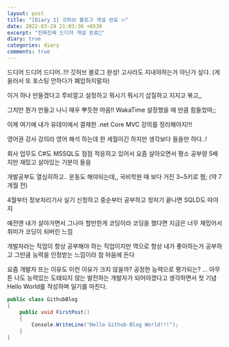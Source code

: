 ```yaml
---
layout: post
title: "[Diary 1] 깃허브 블로그 개설 완료 🔥"
date: 2022-03-29 21:03:36 +0530
excerpt: "진짜진짜 드디어 개설 완료🌟"
diary: true
categories: diary
comments: true
---
```

드디어 드디어 드디어..!!! 깃허브 블로그 완성! 고사라도 지내야하는거 아닌가 싶다. (게을러서 또 포스팅 안하다가 폐업하지말자)

이거 하나 만들겠다고 루비깔고 설정하고 뭐시기 뭐시기 삽질하고 지지고 볶고,, 

그치만 뭔가 만들고 나니 매우 뿌듯한 마음!! WakaTime 설정했을 때 만큼 힘들었따;;

이제 여기에 내가 유데미에서 결제한 .net Core MVC 강의를 정리해야지!!! 

영어권 강사 강의라 영어 해석 하는데 한 세월이긴 하지만 생각보다 들을만 하다..!

회사 업무도 C#도 MSSQL도 점점 적응하고 있어서 요즘 살아오면서 평소 공부량 5배지만 재밌고 살아있는 기분이 들음

개발공부도 열심히하고.. 운동도 해야되는데,, 국비학원 때 보다 거진 3~5키로 찜; (약 7개월 전)

4월부터 정보처리기사 실기 신청하고 중순부터 공부하고 정처기 끝나면 SQLD도 따야지

예전엔 내가 살아가면서 그나마 할만한게 코딩이라 코딩을 했다면 지금은 너무 재밌어서 취미가 코딩이 되버린 느낌

개발자라는 직업이 항상 공부해야 하는 직업이지만 역으로 항상 내가 좋아하는거 공부하고 그만큼 능력을 인정받는 느낌이라 참 마음에 든다

요즘 개발자 뜨는 이유도 이런 이유가 크지 않을까? 공정한 능력으로 평가되는?
...
아무튼 나도 능력있는 도태되지 않는 발전하는 개발자가 되어야겠다고 생각하면서 첫 기념 Hello World를 작성하며 일기를 마친다.

```csharp
public class GithubBlog
{
    public void FirstPost()
    {
        Console.WriteLine("Hello Github-Blog World!!!");
    }
}
```


[jekyll-docs]: https://jekyllrb.com/docs/home
[jekyll-gh]:   https://github.com/jekyll/jekyll
[jekyll-talk]: https://talk.jekyllrb.com/
